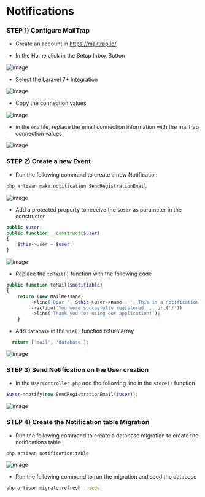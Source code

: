 # Notifications

### STEP 1) Configure MailTrap

- Create an account in https://mailtrap.io/


- In the Home click in the Setup Inbox Button

![image](https://user-images.githubusercontent.com/31894600/196341572-2f906d25-be01-4ead-a36c-c3d524dfcc7c.png)

- Select the Laravel 7+ Integration

![image](https://user-images.githubusercontent.com/31894600/196341626-848f26aa-bdc2-458b-929d-f90fe73d055e.png)

- Copy the connection values

![image](https://user-images.githubusercontent.com/31894600/196341651-7f4c7af6-f184-43ca-a50f-b4f242a2c399.png)

- in the `env` file, replace the email connection information with the mailtrap connection values

![image](https://user-images.githubusercontent.com/31894600/196341666-d409407b-3ba4-408d-932c-1821dbc0d5c2.png)

### STEP 2) Create a new Event

- Run the following command to create a new Notification

```bash
php artisan make:notification SendRegistrationEmail 
```

![image](https://user-images.githubusercontent.com/31894600/196347652-676e68fa-6609-4942-96bc-bc399f053661.png)


- Add a protected property to receive the `$user` as parameter in the constructor

```php
public $user;
public function __construct($user)
{
    $this->user = $user;
}
```

![image](https://user-images.githubusercontent.com/31894600/196347694-f953e915-efc7-4c1a-84ea-3a69442a0c35.png)


- Replace the `toMail()` function with the following code

```php
public function toMail($notifiable)
{
    return (new MailMessage)
         ->line('Dear '. $this->user->name . '. This is a notification to let you know that you were registered to our site.')
         ->action('You were succesfully registered' ., url('/'))
         ->line('Thank you for using our application!');
    }
```

- Add `database` in the `via()` function return array

```php
  return ['mail', 'database'];
```

![image](https://user-images.githubusercontent.com/31894600/196347803-4ee5739c-3377-4afc-a46f-b528a29886a0.png)


### STEP 3) Send Notification on the User creation

- In the `UserController.php` add the following line in the `store()` function

```php
$user->notify(new SendRegistrationEmail($user));
```

![image](https://user-images.githubusercontent.com/31894600/196347782-46684acf-fd19-4a97-82f8-11b8c1f87e68.png)


### STEP 4) Create the Notification table Migration


- Run the following command to create a database migration to create the notifications table

```bash
php artisan notification:table
```

![image](https://user-images.githubusercontent.com/31894600/196347740-b13fec82-b89b-4fe1-aa7f-26756c3a8322.png)


- Run the following command to run the migration and seed the database

```bash
php artisan migrate:refresh --seed 
```
